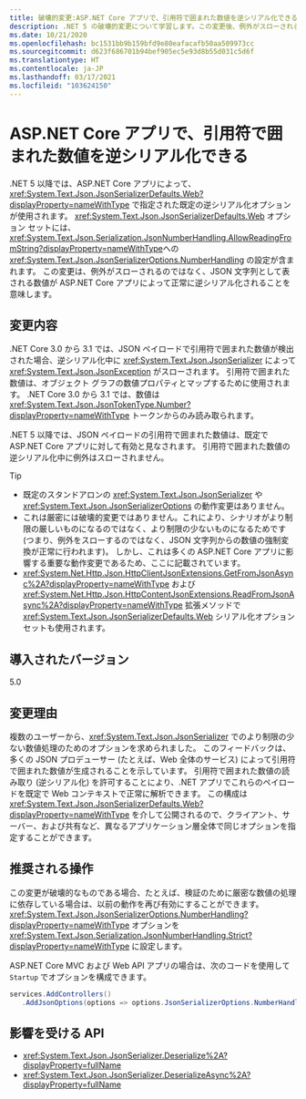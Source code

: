 ```yaml
---
title: 破壊的変更:ASP.NET Core アプリで、引用符で囲まれた数値を逆シリアル化できる
description: .NET 5 の破壊的変更について学習します。この変更後、例外がスローされるのではなく、JSON 文字列として表される数値が ASP.NET Core アプリによって正常に逆シリアル化されるようになります。
ms.date: 10/21/2020
ms.openlocfilehash: bc1531bb9b159bfd9e80eafacafb50aa509973cc
ms.sourcegitcommit: d623f686701b94bef905ec5e93d8b55d031c5d6f
ms.translationtype: HT
ms.contentlocale: ja-JP
ms.lasthandoff: 03/17/2021
ms.locfileid: "103624150"
---
```

# <a name="aspnet-core-apps-allow-deserializing-quoted-numbers"></a>ASP.NET Core アプリで、引用符で囲まれた数値を逆シリアル化できる

.NET 5 以降では、ASP.NET Core アプリによって、<xref:System.Text.Json.JsonSerializerDefaults.Web?displayProperty=nameWithType> で指定された既定の逆シリアル化オプションが使用されます。 <xref:System.Text.Json.JsonSerializerDefaults.Web> オプション セットには、<xref:System.Text.Json.Serialization.JsonNumberHandling.AllowReadingFromString?displayProperty=nameWithType>への <xref:System.Text.Json.JsonSerializerOptions.NumberHandling> の設定が含まれます。 この変更は、例外がスローされるのではなく、JSON 文字列として表される数値が ASP.NET Core アプリによって正常に逆シリアル化されることを意味します。

## <a name="change-description"></a>変更内容

.NET Core 3.0 から 3.1 では、JSON ペイロードで引用符で囲まれた数値が検出された場合、逆シリアル化中に <xref:System.Text.Json.JsonSerializer> によって <xref:System.Text.Json.JsonException> がスローされます。 引用符で囲まれた数値は、オブジェクト グラフの数値プロパティとマップするために使用されます。 .NET Core 3.0 から 3.1 では、数値は <xref:System.Text.Json.JsonTokenType.Number?displayProperty=nameWithType> トークンからのみ読み取られます。

.NET 5 以降では、JSON ペイロードの引用符で囲まれた数値は、既定で ASP.NET Core アプリに対して有効と見なされます。 引用符で囲まれた数値の逆シリアル化中に例外はスローされません。

> [!TIP]
>
> - 既定のスタンドアロンの <xref:System.Text.Json.JsonSerializer> や <xref:System.Text.Json.JsonSerializerOptions> の動作変更はありません。
> - これは厳密には破壊的変更ではありません。これにより、シナリオがより制限の厳しいものになるのではなく、より制限の少ないものになるためです (つまり、例外をスローするのではなく、JSON 文字列からの数値の強制変換が正常に行われます)。 しかし、これは多くの ASP.NET Core アプリに影響する重要な動作変更であるため、ここに記載されています。
> - <xref:System.Net.Http.Json.HttpClientJsonExtensions.GetFromJsonAsync%2A?displayProperty=nameWithType> および <xref:System.Net.Http.Json.HttpContentJsonExtensions.ReadFromJsonAsync%2A?displayProperty=nameWithType> 拡張メソッドで <xref:System.Text.Json.JsonSerializerDefaults.Web> シリアル化オプション セットも使用されます。

## <a name="version-introduced"></a>導入されたバージョン

5.0

## <a name="reason-for-change"></a>変更理由

複数のユーザーから、<xref:System.Text.Json.JsonSerializer> でのより制限の少ない数値処理のためのオプションを求められました。 このフィードバックは、多くの JSON プロデューサー (たとえば、Web 全体のサービス) によって引用符で囲まれた数値が生成されることを示しています。 引用符で囲まれた数値の読み取り (逆シリアル化) を許可することにより、.NET アプリでこれらのペイロードを既定で Web コンテキストで正常に解析できます。 この構成は <xref:System.Text.Json.JsonSerializerDefaults.Web?displayProperty=nameWithType> を介して公開されるので、クライアント、サーバー、および共有など、異なるアプリケーション層全体で同じオプションを指定することができます。

## <a name="recommended-action"></a>推奨される操作

この変更が破壊的なものである場合、たとえば、検証のために厳密な数値の処理に依存している場合は、以前の動作を再び有効にすることができます。 <xref:System.Text.Json.JsonSerializerOptions.NumberHandling?displayProperty=nameWithType> オプションを <xref:System.Text.Json.Serialization.JsonNumberHandling.Strict?displayProperty=nameWithType> に設定します。

ASP.NET Core MVC および Web API アプリの場合は、次のコードを使用して `Startup` でオプションを構成できます。

```csharp
services.AddControllers()
   .AddJsonOptions(options => options.JsonSerializerOptions.NumberHandling = JsonNumberHandling.Strict);
```

## <a name="affected-apis"></a>影響を受ける API

- <xref:System.Text.Json.JsonSerializer.Deserialize%2A?displayProperty=fullName>
- <xref:System.Text.Json.JsonSerializer.DeserializeAsync%2A?displayProperty=fullName>

<!--

### Affected APIs

- `Overload:System.Text.Json.JsonSerializer.Deserialize`
- `Overload:System.Text.Json.JsonSerializer.DeserializeAsync`

### Category

- ASP.NET Core
- Serialization

-->
